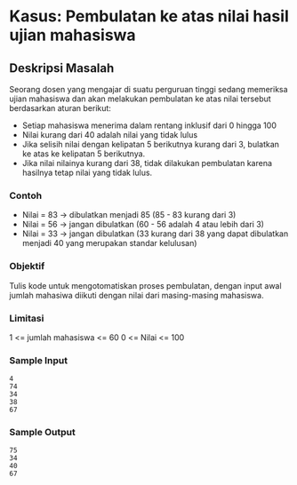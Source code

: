 # Kasus: Pembulatan ke atas nilai hasil ujian mahasiswa

## Deskripsi Masalah

Seorang dosen yang mengajar di suatu perguruan tinggi sedang memeriksa ujian mahasiswa dan akan melakukan pembulatan ke atas nilai tersebut berdasarkan aturan berikut:

- Setiap mahasiswa menerima dalam rentang inklusif dari 0 hingga 100
- Nilai kurang dari 40 adalah nilai yang tidak lulus
- Jika selisih nilai dengan kelipatan 5 berikutnya kurang dari 3, bulatkan ke atas ke kelipatan 5 berikutnya.
- Jika nilai nilainya kurang dari 38, tidak dilakukan pembulatan karena hasilnya tetap nilai yang tidak lulus.

### Contoh
- Nilai = 83 -> dibulatkan menjadi 85 (85 - 83 kurang dari 3)
- Nilai = 56 -> jangan dibulatkan (60 - 56 adalah 4 atau lebih dari 3)
- Nilai = 33 -> jangan dibulatkan (33 kurang dari 38 yang dapat dibulatkan menjadi 40 yang merupakan standar kelulusan)

### Objektif

Tulis kode untuk mengotomatiskan proses pembulatan, dengan input awal jumlah mahasiwa diikuti dengan nilai dari masing-masing mahasiswa. 

### Limitasi
1 <= jumlah mahasiswa <= 60
0 <= Nilai <= 100

### Sample Input
```
4
74
34
38
67
```

### Sample Output
```
75
34
40
67
```

